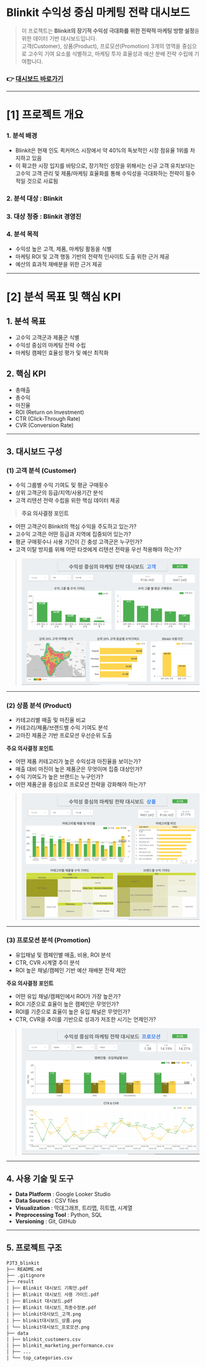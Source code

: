 # Blinkit 수익성 중심 마케팅 전략 대시보드

> 이 프로젝트는 **Blinkit의 장기적 수익성 극대화를 위한 전략적 마케팅 방향 설정**을 위한 데이터 기반 대시보드입니다.  
> 고객(Customer), 상품(Product), 프로모션(Promotion) 3개의 영역을 중심으로 고수익 기여 요소를 식별하고, 마케팅 투자 효율성과 예산 분배 전략 수립에 기여합니다.

### 👉 [대시보드 바로가기](https://lookerstudio.google.com/reporting/863c2fa1-fe75-4c8e-8bed-a99e07bdb893/page/tPtSF)
---

# [1] 프로젝트 개요

### 1. 분석 배경
- Blinkit은 현재 인도 퀵커머스 시장에서 약 40%의 독보적인 시장 점유율 1위를 차지하고 있음
- 이 확고한 시장 입지를 바탕으로, 장기적인 성장을 위해서는 신규 고객 유치보다는 고수익 고객 관리 및 제품/마케팅 효율화를 통해 수익성을 극대화하는 전략이 필수적일 것으로 사료됨


### 2. 분석 대상 : Blinkit 
### 3. 대상 청중 : Blinkit 경영진  
### 4. 분석 목적  
- 수익성 높은 고객, 제품, 마케팅 활동을 식별  
- 마케팅 ROI 및 고객 행동 기반의 전략적 인사이트 도출 위한 근거 제공 
- 예산의 효과적 재배분을 위한 근거 제공  

---

# [2] 분석 목표 및 핵심 KPI

## 1. 분석 목표  
- 고수익 고객군과 제품군 식별  
- 수익성 중심의 마케팅 전략 수립  
- 마케팅 캠페인 효율성 평가 및 예산 최적화  

## 2. 핵심 KPI
- 총매출  
- 총수익  
- 마진율  
- ROI (Return on Investment)  
- CTR (Click-Through Rate)  
- CVR (Conversion Rate)

---

## 3. 대시보드 구성

### (1) 고객 분석 (Customer)

- 수익 그룹별 수익 기여도 및 평균 구매횟수
- 상위 고객군의 등급/지역/사용기간 분석
- 고객 리텐션 전략 수립을 위한 핵심 데이터 제공

> **주요 의사결정 포인트**
- 어떤 고객군이 Blinkit의 핵심 수익을 주도하고 있는가?
- 고수익 고객은 어떤 등급과 지역에 집중되어 있는가?
- 평균 구매횟수나 사용 기간이 긴 충성 고객군은 누구인가?
- 고객 이탈 방지를 위해 어떤 타겟에게 리텐션 전략을 우선 적용해야 하는가?

> ![Customer Dashboard](./result/blinkit대시보드_고객.png)

---

### (2) 상품 분석 (Product)

- 카테고리별 매출 및 마진율 비교
- 카테고리/제품/브랜드별 수익 기여도 분석
- 고마진 제품군 기반 프로모션 우선순위 도출

**주요 의사결정 포인트**
- 어떤 제품 카테고리가 높은 수익성과 마진율을 보이는가?
- 매출 대비 마진이 높은 제품군은 무엇이며 집중 대상인가?
- 수익 기여도가 높은 브랜드는 누구인가?
- 어떤 제품군을 중심으로 프로모션 전략을 강화해야 하는가?

> ![Customer Dashboard](./result/blinkit대시보드_상품.png)

---

### (3) 프로모션 분석 (Promotion)

- 유입채널 및 캠페인별 매출, 비용, ROI 분석
- CTR, CVR 시계열 추이 분석
- ROI 높은 채널/캠페인 기반 예산 재배분 전략 제안

**주요 의사결정 포인트**
- 어떤 유입 채널/캠페인에서 ROI가 가장 높은가?
- ROI 기준으로 효율이 높은 캠페인은 무엇인가?
- ROI를 기준으로 효율이 높은 유입 채널은 무엇인가?
- CTR, CVR을 추이를 기반으로 성과가 저조한 시기는 언제인가?


> ![Customer Dashboard](./result/blinkit대시보드_프로모션.png)

---

## 4. 사용 기술 및 도구

- **Data Platform** : Google Looker Studio  
- **Data Sources** : CSV files
- **Visualization** : 막대그래프, 트리맵, 히트맵, 시계열  
- **Preprocessing Tool** : Python, SQL
- **Versioning** : Git, GitHub

---

## 5. 프로젝트 구조
```
PJT3_blinkit
├── README.md
├── .gitignore
├── result
│ ├── Blinkit 대시보드 기획안.pdf
│ ├── Blinkit 대시보드 사용 가이드.pdf
│ ├── Blinkit 대시보드.pdf
│ ├── Blinkit 대시보드_최종수정본.pdf
│ ├── blinkit대시보드_고객.png
│ ├── blinkit대시보드_상품.png
│ └── blinkit대시보드_프로모션.png
├── data
│ ├── blinkit_customers.csv
│ ├── blinkit_marketing_performance.csv
│ ├── ...
│ └── top_categories.csv

```